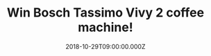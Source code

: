 ---
campaign-uuid: "c-d171ea97-0b63-4fbd-9f5c-09de7b3d0983"
type: "Preview"
category: "Technology"
date: "2018-10-29T09:00:00.000Z"
end-date: "2018-11-29T23:59:00.000Z"
disable-form: false
is_promoted: false
has_entry_page: true
title: "Win Bosch Tassimo Vivy 2 coffee machine!"
competition-description: "<p>Winter is just around the corner and we know that nothing\
  \ feels better than a hot drink to keep ourselves warm! We are giving away the amazing\
  \ Bosch Tassimo Vivy 2 coffee machine for one of our lucky members to enjoy delicious\
  \ drinks!</p>\r\n<p>Fancy a hot drink? Click below for a chance to win!</p>"
hero-header: "Win Bosch Tassimo Vivy 2 coffee machine!"
terms-confirmation: "N/A"
banner-img: "https://assets.expresslyapp.com/asset-16fd6221-82a9-48e5-a7d8-34a3762cc0b0.jpg"
logo-left-href: "aaa.nme.com"
logo-left-image: "https://assets.expresslyapp.com/asset-e75736ab-3d99-4630-bb78-ddbe5e82398c.jpg"
logo-left-title: "NME AAA"
bg-image-hero: "https://assets.expresslyapp.com/asset-e473e994-7cf9-4843-82fe-b62621bd9d57.jpg"
bg-image-first: "https://assets.expresslyapp.com/asset-f6eed3c2-c2a2-40ed-8366-262d685ed530.jpg"
section1-content: "<p>Whether you’re looking for a coffee maker that’ll snug fit into\
  \ the smallest of spaces, or you want a great-value machine that makes a wide range\
  \ of coffees, tasty teas and hot chocolates, you have arrived to the right place,\
  \ the Tassimo Vivy 2 is a MUST for you! Enjoy more than 40 specialities from well-known\
  \ brands such as Costa, Kenco, and Cadbury. Full bodied espresso or luxurious latte\
  \ machiatto? Hot Chocolate or tea? The choice is yours!</p>\r\n<p>Enter the form\
  \ below for a chance to win this amazing coffee machine now and get ready to taste\
  \ and enjoy delicious hot drinks! Good luck!</p>"
entry-title: "Win Bosch Tassimo Vivy 2 coffee machine!"
entry-content: "Enter the draw to win the Bosch Tassimo Vivy 2 coffee machine by completing\
  \ the form below before 23:59 on 29th of November 2018."
has-winner: false
prize-description: "Bosch Tassimo Vivy 2 coffee machine"
special-conditions: "Multiple entries are allowed up to one every day.\r\nThis competition\
  \ is also available on: http://club.expressly.io/competitons/bosch-tassimo-vivy-2-giveaway"
---